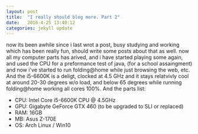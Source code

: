 ```yaml
---
layout: post
title:  "I really should blog more. Part 2"
date:   2016-4-25 13:40:12
categories: jekyll update
---
```

now its been awhile since i last wrot a post, busy studying and working which has been really fun, 
should write some posts about that as well.
now all my computer parts has arived, and i have started playing some again, 
and used the CPU for a preformance test of java, (for a school assaingment)
and now i've started to run folding@home while just browsing the web, etc.
And the i5-6600K is a deligt, clocked at 4.5 GHz and 
it stays relatvivly cool at around 20-30 degrees w/o load,
and below 65 degrees while running folding@home working all cores 100%.
And the parts list: 

* CPU:  Intel Core i5-6600K CPU @ 4.5GHz
* GPU:  Gigabyte GeForce GTX 460 (to be upgraded to SLI or replaced)
* RAM:  16GB
* MB:   Asus Z-170E 
* OS:   Arch Linux / Win10
